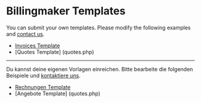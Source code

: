 Billingmaker Templates
======================

You can submit your own templates. Please modify the following examples and [contact us](http://www.billingmaker.com/contact.php).
- [Invoices Template](invoices.php)
- [Quotes Template] (quotes.php)

***

Du kannst deine eigenen Vorlagen einreichen. Bitte bearbeite die folgenden Beispiele und [kontaktiere uns](http://www.billingmaker.com/contact.php).
- [Rechnungen Template](invoices.php)
- [Angebote Template] (quotes.php)

